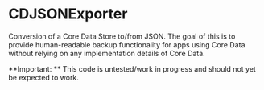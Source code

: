 CDJSONExporter
==============

Conversion of a Core Data Store to/from JSON. The goal of this is to provide human-readable backup functionality for apps using Core Data without relying on any implementation details of Core Data.

**Important: ** This code is untested/work in progress and should not yet be expected to work.
